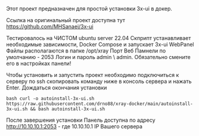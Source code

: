 Этот проект предназначен для простой установки 3x-ui  в докер.

Ссылка на оригинальный проект доступна тут
https://github.com/MHSanaei/3x-ui

Тестировалось на ЧИСТОМ ubuntu server 22.04
Скприпт устанавливает необходимые зависимости, Docker Compose и запускает 3x-ui WebPanel
Файлы располагаются в папке /opt/xray
Порт Веб Памнели по умолчанию - 2053
Логин и пароль admin \ admin. Обязательно смените его в настройках панели!

Чтобы установить и запустить проект необходимо
подключиться к серверу по ssh
скопировать команду ниже в консоль сервера и нажать Enter. Дождаться окончания установки

```bash curl -o autoinstall-3x-ui.sh https://raw.githubusercontent.com/drno88/xray-docker/main/autoinstall-3x-ui.sh && bash autoinstall-3x-ui.sh ```

После завершения установки Панель доступна по адресу
http://10.10.10.1:2053  -  где 10.10.10.1 IP Вашего сервера
